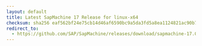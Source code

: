 ```yaml
---
layout: default
title: Latest SapMachine 17 Release for linux-x64
checksum: sha256 eaf562bf24e75cb14d46af6590bc9a5da3fd5a8ea1124821ac90b7588d6c4d7a
redirect_to:
  - https://github.com/SAP/SapMachine/releases/download/sapmachine-17.0.13/sapmachine-jdk-17.0.13_linux-x64_bin.tar.gz
---
```

